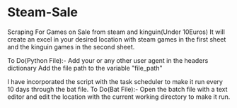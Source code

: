 # Steam-Sale
Scraping For Games on Sale from steam and kinguin(Under 10Euros)
It will create an excel in your desired location with steam games in the first sheet and the kinguin games in the second sheet.

To Do(Python File):-
Add your or any other user agent in the headers dictionary
Add the file path to the variable "file_path"


I have incorporated the script with the task scheduler to make it run every 10 days through the bat file.
To Do(Bat File):-
Open the batch file with a text editor and edit the location with the current working directory to make it run.

